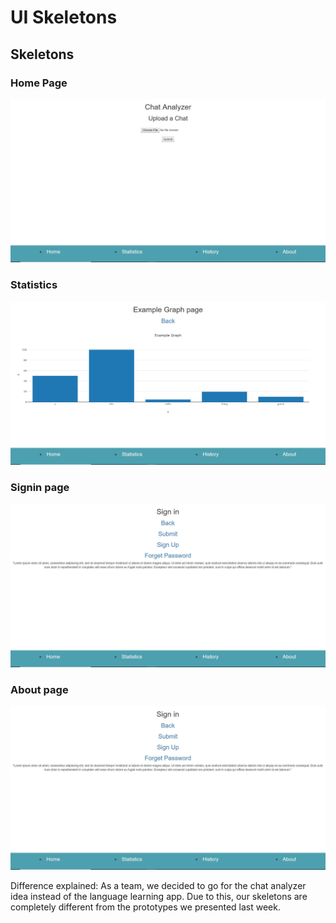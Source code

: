 # UI Skeletons

## Skeletons
### Home Page
![1](skeletonScreenshots/homepage.JPG)
### Statistics
![1](skeletonScreenshots/statistics.JPG)
### Signin page
![1](skeletonScreenshots/signin.JPG)
### About page
![1](skeletonScreenshots/signin.JPG)

Difference explained:
As a team, we decided to go for the chat analyzer idea instead of the language learning app. Due to this, our skeletons are completely different from the prototypes we presented last week. 